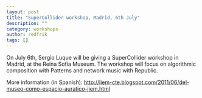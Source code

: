 ```yaml
---
layout: post
title: "SuperCollider workshop, Madrid, 6th July"
description: ""
category: workshops
author: redfrik
tags: []
---
```

<p>On July 6th, Sergio Luque will be giving a SuperCollider workshop in Madrid, at the Reina Sofía Museum. The workshop will focus on algorithmic composition with Patterns and network music with Republic.</p>
<p>More information (in Spanish): <a href="http://liem-cte.blogspot.com/2011/06/del-museo-como-espacio-auratico-jiem.html">http://liem-cte.blogspot.com/2011/06/del-museo-como-espacio-auratico-jiem.html</a></p>
